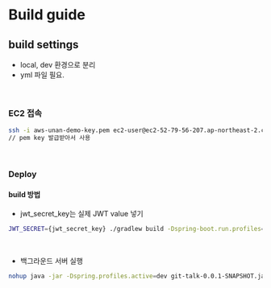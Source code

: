 # Build guide

## build settings
- local, dev 환경으로 분리
- yml 파일 필요.

<br />

### EC2 접속
```bash
ssh -i aws-unan-demo-key.pem ec2-user@ec2-52-79-56-207.ap-northeast-2.compute.amazonaws.com
// pem key 발급받아서 사용
```

<br />

### Deploy

#### build 방법
- jwt_secret_key는 실제 JWT value 넣기
```bash
JWT_SECRET={jwt_secret_key} ./gradlew build -Dspring-boot.run.profiles=dev
```

<br />

- 백그라운드 서버 실행
```bash
nohup java -jar -Dspring.profiles.active=dev git-talk-0.0.1-SNAPSHOT.jar & > /dev/null
```